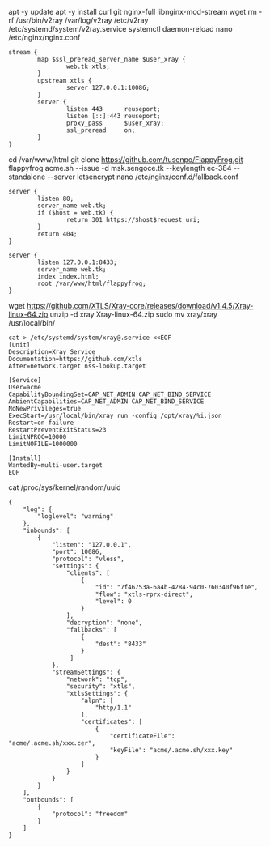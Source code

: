 apt -y update
apt -y install curl git nginx-full libnginx-mod-stream wget
rm -rf /usr/bin/v2ray /var/log/v2ray /etc/v2ray /etc/systemd/system/v2ray.service
systemctl daemon-reload
nano /etc/nginx/nginx.conf
```
stream {
        map $ssl_preread_server_name $user_xray {
                web.tk xtls;
        }
        upstream xtls {
                server 127.0.0.1:10086;
        }
        server {
                listen 443      reuseport;
                listen [::]:443 reuseport;
                proxy_pass      $user_xray;
                ssl_preread     on;
        }
}
```

cd /var/www/html
git clone https://github.com/tusenpo/FlappyFrog.git flappyfrog
acme.sh --issue -d msk.sengoce.tk --keylength ec-384 --standalone --server letsencrypt
nano /etc/nginx/conf.d/fallback.conf
```
server {
        listen 80;
        server_name web.tk;
        if ($host = web.tk) {
                return 301 https://$host$request_uri;
        }
        return 404;
}

server {
        listen 127.0.0.1:8433;
        server_name web.tk;
        index index.html;
        root /var/www/html/flappyfrog;
}
```
wget https://github.com/XTLS/Xray-core/releases/download/v1.4.5/Xray-linux-64.zip
unzip -d xray Xray-linux-64.zip
sudo mv xray/xray /usr/local/bin/
```
cat > /etc/systemd/system/xray@.service <<EOF
[Unit]
Description=Xray Service
Documentation=https://github.com/xtls
After=network.target nss-lookup.target

[Service]
User=acme
CapabilityBoundingSet=CAP_NET_ADMIN CAP_NET_BIND_SERVICE
AmbientCapabilities=CAP_NET_ADMIN CAP_NET_BIND_SERVICE
NoNewPrivileges=true
ExecStart=/usr/local/bin/xray run -config /opt/xray/%i.json
Restart=on-failure
RestartPreventExitStatus=23
LimitNPROC=10000
LimitNOFILE=1000000

[Install]
WantedBy=multi-user.target
EOF
```
cat /proc/sys/kernel/random/uuid
```
{
    "log": {
        "loglevel": "warning"
    },
    "inbounds": [
        {
            "listen": "127.0.0.1",
            "port": 10086,
            "protocol": "vless",
            "settings": {
                "clients": [
                    {
                        "id": "7f46753a-6a4b-4284-94c0-760340f96f1e",
                        "flow": "xtls-rprx-direct",
                        "level": 0
                    }
                ],
                "decryption": "none",
                "fallbacks": [
                    {
                        "dest": "8433"
                    }
                 ]
            },
            "streamSettings": {
                "network": "tcp",
                "security": "xtls",
                "xtlsSettings": {
                    "alpn": [
                        "http/1.1"
                    ],
                    "certificates": [
                        {
                            "certificateFile": "acme/.acme.sh/xxx.cer",
                            "keyFile": "acme/.acme.sh/xxx.key"
                        }
                    ]
                }
            }
        }
    ],
    "outbounds": [
        {
            "protocol": "freedom"
        }
    ]
}
```
